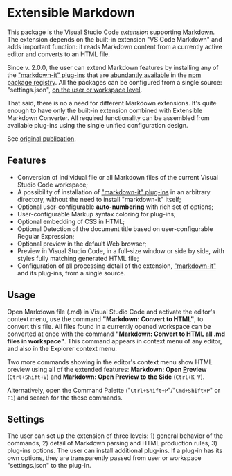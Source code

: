 # Extensible Markdown

<!--[![Latest Release](https://vsmarketplacebadge.apphb.com/version/sakryukov.convert-markdown-to-html.svg)](https://marketplace.visualstudio.com/items?itemName=sakryukov.convert-markdown-to-html)-->

This package is the Visual Studio Code *extension* supporting [Markdown](https://en.wikipedia.org/wiki/Markdown). The extension depends on the built-in extension "VS Code Markdown" and adds important function: it reads Markdown content from a currently active editor and converts to an HTML file.

Since v. 2.0.0, the user can extend Markdown features by installing any of the ["markdown-it" plug-ins](https://www.npmjs.com/package/markdown-it) that are [abundantly available](https://www.npmjs.com/browse/keyword/markdown-it-plugin) in the [npm package registry](https://www.npmjs.com). All the packages can be configured from a single source: "settings.json", [on the user or workspace level](https://code.visualstudio.com/docs/getstarted/settings).

That said, there is no a need for different Markdown extensions. It's quite enough to have only the built-in extension combined with Extensible Markdown Converter. All required functionality can be assembled from available plug-ins using the single unified configuration design.

See [original publication](https://www.codeproject.com/Articles/1194125/Article-Writing-Toolchain-with-VSCode).

## Features

- Conversion of individual file or all Markdown files of the current Visual Studio Code workspace;
- A possibility of installation of ["markdown-it" plug-ins](https://www.npmjs.com/package/markdown-it) in an arbitrary directory, without the need to install "markdown-it" itself;
- Optional user-configurable **auto-numbering** with rich set of options;
- User-configurable Markup syntax coloring for plug-ins;
- Optional embedding of CSS in HTML;
- Optional Detection of the document title based on user-configurable Regular Expression;
- Optional preview in the default Web browser;
- Preview in Visual Studio Code, in a full-size window or side by side, with styles fully matching generated HTML file;
- Configuration of all processing detail of the extension, ["markdown-it"](https://www.npmjs.com/package/markdown-it) and its plug-ins, from a single source.

## Usage

Open Markdown file (.md) in Visual Studio Code and activate the editor's context menu, use the command **"Markdown: Convert to HTML"**, to convert this file. All files found in a currently opened workspace can be converted at once with the command **"Markdown: Convert to HTML all .md files in workspace"**. This command appears in context menu of any editor, and also in the Explorer context menu.

Two more commands showing in the editor's context menu show HTML preview using all of the extended features: **Markdown: Open <u>P</u>review** (`Ctrl+Shift+V`) and **Markdown: Open Preview to the <u>S</u>ide** (`Ctrl+K V`).

Alternatively, open the Command Palette ("`Ctrl+Shift+P`"/"`Cmd+Shift+P`" or `F1`) and search for the these commands.

## Settings

The user can set up the extension of three levels: 1) general behavior of the commands, 2) detail of Markdown parsing and HTML production rules, 3) plug-ins options. The user can install additional plug-ins. If a plug-in has its own options, they are transparently passed from user or workspace "settings.json" to the plug-in.
